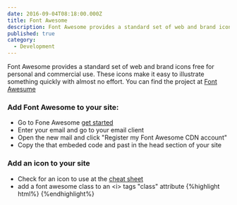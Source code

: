 ```yaml
---
date: 2016-09-04T08:18:00.000Z
title: Font Awesome
description: Font Awesome provides a standard set of web and brand icons
published: true
category:
  - Development
---
```

Font Awesome provides a standard set of web and brand icons free for personal and commercial use.
These icons make it easy to illustrate something quickly with almost no effort.
You can find the project at [Font Awesume](https://github.com/FortAwesome/Font-Awesome)

### Add Font Awesome to your site:
* Go to Fone Awesome [get started](http://fontawesome.io/get-started/)
* Enter your email and go to your email client
* Open the new mail and click "Register my Font Awesome CDN account"  
* Copy the that embeded code and past in the head section of your site

### Add an icon to your site
* Check for an icon to use at the [cheat sheet](http://fontawesome.io/cheatsheet/)
* add a font awesome class to an &lt;i&gt; tags "class" attribute
{%highlight html%}
<i class=fa-ambulance></i>
{%endhighlight%}
